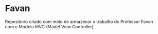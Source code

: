 # Favan
Repositorio criado com meio de armazenar o trabalho do Professor Favan com o Modelo MVC (Model View Controller)
